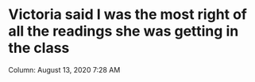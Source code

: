 # Victoria said I was the most right of all the readings she was getting in the class

Column: August 13, 2020 7:28 AM